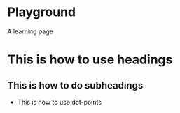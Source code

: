 # Playground
 A learning page
# This is how to use headings
## This is how to do subheadings
* This is how to use dot-points
